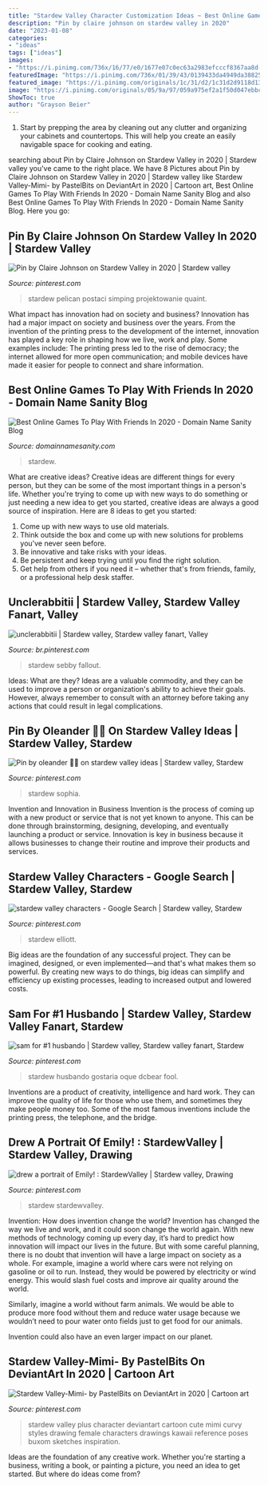 ```yaml
---
title: "Stardew Valley Character Customization Ideas ~ Best Online Games To Play With Friends In 2020"
description: "Pin by claire johnson on stardew valley in 2020"
date: "2023-01-08"
categories:
- "ideas"
tags: ["ideas"]
images:
- "https://i.pinimg.com/736x/16/77/e0/1677e07c0ec63a2983efcccf8367aa8d--stardew-valley-sebastian-game-art.jpg"
featuredImage: "https://i.pinimg.com/736x/01/39/43/0139433da4949da38825ee62cb20a2d3.jpg"
featured_image: "https://i.pinimg.com/originals/1c/31/d2/1c31d2d9118d138a7f6329d972e1f3f4.jpg"
image: "https://i.pinimg.com/originals/05/9a/97/059a975ef2a1f50d047ebbc2770dfe62.jpg"
ShowToc: true
author: "Grayson Beier"
---
```



1. Start by prepping the area by cleaning out any clutter and organizing your cabinets and countertops. This will help you create an easily navigable space for cooking and eating.

	

		
searching about Pin by Claire Johnson on Stardew Valley in 2020 | Stardew valley you've came to the right place. We have 8 Pictures about Pin by Claire Johnson on Stardew Valley in 2020 | Stardew valley like Stardew Valley-Mimi- by PastelBits on DeviantArt in 2020 | Cartoon art, Best Online Games To Play With Friends In 2020 - Domain Name Sanity Blog and also Best Online Games To Play With Friends In 2020 - Domain Name Sanity Blog. Here you go:
		
    
## Pin By Claire Johnson On Stardew Valley In 2020 | Stardew Valley

<img loading=lazy src="https://i.pinimg.com/736x/63/20/38/632038e05fc1dfc1647bfe0fc645a239.jpg" onerror="this.onerror=null;this.src='https://tse2.mm.bing.net/th?id=OIP.5Xukf2yTAOejchfdof8KcQHaGs&amp;pid=15.1';" alt="Pin by Claire Johnson on Stardew Valley in 2020 | Stardew valley">

_Source: pinterest.com_

>stardew pelican postaci simping projektowanie quaint. 

	

What impact has innovation had on society and business?
Innovation has had a major impact on society and business over the years. From the invention of the printing press to the development of the internet, innovation has played a key role in shaping how we live, work and play. Some examples include: The printing press led to the rise of democracy; the internet allowed for more open communication; and mobile devices have made it easier for people to connect and share information.

    
## Best Online Games To Play With Friends In 2020 - Domain Name Sanity Blog

<img loading=lazy src="https://www.domainnamesanity.com/blog/wp-content/uploads/2020/03/stardew-valley.jpg" onerror="this.onerror=null;this.src='https://tse3.mm.bing.net/th?id=OIP.PfF_pb8ucGyWNwRVGNBiyAHaEL&amp;pid=15.1';" alt="Best Online Games To Play With Friends In 2020 - Domain Name Sanity Blog">

_Source: domainnamesanity.com_

>stardew. 

	

What are creative ideas?
Creative ideas are different things for every person, but they can be some of the most important things in a person's life. Whether you're trying to come up with new ways to do something or just needing a new idea to get you started, creative ideas are always a good source of inspiration. Here are 8 ideas to get you started: 
1. Come up with new ways to use old materials.
2. Think outside the box and come up with new solutions for problems you've never seen before.
3. Be innovative and take risks with your ideas.
4. Be persistent and keep trying until you find the right solution. 
5. Get help from others if you need it – whether that's from friends, family, or a professional help desk staffer. 

    
## Unclerabbitii | Stardew Valley, Stardew Valley Fanart, Valley

<img loading=lazy src="https://i.pinimg.com/736x/16/77/e0/1677e07c0ec63a2983efcccf8367aa8d--stardew-valley-sebastian-game-art.jpg" onerror="this.onerror=null;this.src='https://tse4.mm.bing.net/th?id=OIP._rFx3K2jpnPb2pUDz9cC5wAAAA&amp;pid=15.1';" alt="unclerabbitii | Stardew valley, Stardew valley fanart, Valley">

_Source: br.pinterest.com_

>stardew sebby fallout. 

	

Ideas: What are they?
Ideas are a valuable commodity, and they can be used to improve a person or organization's ability to achieve their goals. However, always remember to consult with an attorney before taking any actions that could result in legal complications.

    
## Pin By Oleander 🍄🐁 On Stardew Valley Ideas | Stardew Valley, Stardew

<img loading=lazy src="https://i.pinimg.com/originals/2e/17/f2/2e17f2cfc2bf0c172e87f126db3ce965.jpg" onerror="this.onerror=null;this.src='https://tse4.mm.bing.net/th?id=OIP.7LfgMR0PA2TkGuk0c1uuPgAAAA&amp;pid=15.1';" alt="Pin by oleander 🍄🐁 on stardew valley ideas | Stardew valley, Stardew">

_Source: pinterest.com_

>stardew sophia. 

	

Invention and Innovation in Business
Invention is the process of coming up with a new product or service that is not yet known to anyone. This can be done through brainstorming, designing, developing, and eventually launching a product or service. Innovation is key in business because it allows businesses to change their routine and improve their products and services.

    
## Stardew Valley Characters - Google Search | Stardew Valley, Stardew

<img loading=lazy src="https://i.pinimg.com/originals/1c/31/d2/1c31d2d9118d138a7f6329d972e1f3f4.jpg" onerror="this.onerror=null;this.src='https://tse2.mm.bing.net/th?id=OIP.O2xyUW2G85SzYEgqP3_GagHaJF&amp;pid=15.1';" alt="stardew valley characters - Google Search | Stardew valley, Stardew">

_Source: pinterest.com_

>stardew elliott. 

	

Big ideas are the foundation of any successful project. They can be imagined, designed, or even implemented—and that's what makes them so powerful. By creating new ways to do things, big ideas can simplify and efficiency up existing processes, leading to increased output and lowered costs.

    
## Sam For #1 Husbando | Stardew Valley, Stardew Valley Fanart, Stardew

<img loading=lazy src="https://i.pinimg.com/736x/01/39/43/0139433da4949da38825ee62cb20a2d3.jpg" onerror="this.onerror=null;this.src='https://tse4.mm.bing.net/th?id=OIP.Tz6aPDCudy-bx16I30yIaAHaHa&amp;pid=15.1';" alt="sam for #1 husbando | Stardew valley, Stardew valley fanart, Stardew">

_Source: pinterest.com_

>stardew husbando gostaria oque dcbear fool. 

	

Inventions are a product of creativity, intelligence and hard work. They can improve the quality of life for those who use them, and sometimes they make people money too. Some of the most famous inventions include the printing press, the telephone, and the bridge.

    
## Drew A Portrait Of Emily! : StardewValley | Stardew Valley, Drawing

<img loading=lazy src="https://i.pinimg.com/736x/b7/05/71/b705714ae83696c87f73ea5a7b4744b1.jpg" onerror="this.onerror=null;this.src='https://tse1.mm.bing.net/th?id=OIP.Ne-TXIjn58Cukh31qmZrYAHaHa&amp;pid=15.1';" alt="drew a portrait of Emily! : StardewValley | Stardew valley, Drawing">

_Source: pinterest.com_

>stardew stardewvalley. 

	

Invention: How does invention change the world?
Invention has changed the way we live and work, and it could soon change the world again. With new methods of technology coming up every day, it’s hard to predict how innovation will impact our lives in the future. But with some careful planning, there is no doubt that invention will have a large impact on society as a whole. 
For example, imagine a world where cars were not relying on gasoline or oil to run. Instead, they would be powered by electricity or wind energy. This would slash fuel costs and improve air quality around the world. 

Similarly, imagine a world without farm animals. We would be able to produce more food without them and reduce water usage because we wouldn’t need to pour water onto fields just to get food for our animals. 

 Invention could also have an even larger impact on our planet.

    
## Stardew Valley-Mimi- By PastelBits On DeviantArt In 2020 | Cartoon Art

<img loading=lazy src="https://i.pinimg.com/originals/05/9a/97/059a975ef2a1f50d047ebbc2770dfe62.jpg" onerror="this.onerror=null;this.src='https://tse4.mm.bing.net/th?id=OIP.ovu2LYpQxgt-5pnwUXX48wHaKR&amp;pid=15.1';" alt="Stardew Valley-Mimi- by PastelBits on DeviantArt in 2020 | Cartoon art">

_Source: pinterest.com_

>stardew valley plus character deviantart cartoon cute mimi curvy styles drawing female characters drawings kawaii reference poses buxom sketches inspiration. 

	

Ideas are the foundation of any creative work. Whether you're starting a business, writing a book, or painting a picture, you need an idea to get started. But where do ideas come from?


